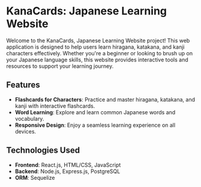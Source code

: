 # KanaCards: Japanese Learning Website

Welcome to the KanaCards, Japanese Learning Website project! This web application is designed to help users learn hiragana, katakana, and kanji characters effectively. Whether you're a beginner or looking to brush up on your Japanese language skills, this website provides interactive tools and resources to support your learning journey.

## Features

- **Flashcards for Characters**: Practice and master hiragana, katakana, and kanji with interactive flashcards.
- **Word Learning**: Explore and learn common Japanese words and vocabulary.
- **Responsive Design**: Enjoy a seamless learning experience on all devices.

## Technologies Used

- **Frontend**: React.js, HTML/CSS, JavaScript
- **Backend**: Node.js, Express.js, PostgreSQL
- **ORM**: Sequelize
